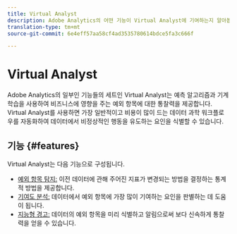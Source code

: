 ```yaml
---
title: Virtual Analyst
description: Adobe Analytics의 어떤 기능이 Virtual Analyst에 기여하는지 알아봅니다.
translation-type: tm+mt
source-git-commit: 6e4eff57aa58cf4ad3535780614bdce5fa3c666f

---
```



# Virtual Analyst

Adobe Analytics의 일부인 기능들의 세트인 Virtual Analyst는 예측 알고리즘과 기계 학습을 사용하여 비즈니스에 영향을 주는 예외 항목에 대한 통찰력을 제공합니다. Virtual Analyst를 사용하면 가장 일반적이고 비용이 많이 드는 데이터 과학 워크플로우를 자동화하여 데이터에서 비정상적인 행동을 유도하는 요인을 식별할 수 있습니다.

## 기능 {#features}

Virtual Analyst는 다음 기능으로 구성됩니다.

* [예외 항목 탐지:](virtual-analyst/c-anomaly-detection/anomaly-detection.md) 이전 데이터에 관해 주어진 지표가 변경되는 방법을 결정하는 통계적 방법을 제공합니다.
* [기여도 분석:](virtual-analyst/contribution-analysis/run-contribution-analysis.md) 데이터에서 예외 항목에 가장 많이 기여하는 요인을 판별하는 데 도움이 됩니다.
* [지능형 경고:](c-intelligent-alerts/intellligent-alerts.md) 데이터의 예외 항목을 미리 식별하고 알림으로써 보다 신속하게 통찰력을 얻을 수 있습니다.
